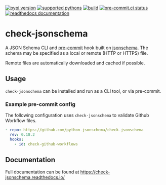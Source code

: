 [![pypi version](https://img.shields.io/pypi/v/check-jsonschema.svg)](https://pypi.org/project/check-jsonschema/)
[![supported pythons](https://img.shields.io/pypi/pyversions/check-jsonschema.svg)](https://pypi.org/project/check-jsonschema/)
[![build](https://github.com/python-jsonschema/check-jsonschema/actions/workflows/build.yaml/badge.svg)](https://github.com/python-jsonschema/check-jsonschema/actions/workflows/build.yaml)
[![pre-commit.ci status](https://results.pre-commit.ci/badge/github/python-jsonschema/check-jsonschema/main.svg)](https://results.pre-commit.ci/latest/github/python-jsonschema/check-jsonschema/main)
[![readthedocs documentation](https://readthedocs.org/projects/check-jsonschema/badge/?version=stable&style=flat)](https://check-jsonschema.readthedocs.io/en/stable)


# check-jsonschema

A JSON Schema CLI and [pre-commit](https://pre-commit.com/) hook built on [jsonschema](https://github.com/python-jsonschema/jsonschema/).
The schema may be specified as a local or remote (HTTP or HTTPS) file.

Remote files are automatically downloaded and cached if possible.

## Usage

`check-jsonschema` can be installed and run as a CLI tool, or via pre-commit.

### Example pre-commit config

The following configuration uses `check-jsonschema` to validate Github Workflow
files.

```yaml
- repo: https://github.com/python-jsonschema/check-jsonschema
  rev: 0.18.2
  hooks:
    - id: check-github-workflows
```

## Documentation

Full documentation can be found at https://check-jsonschema.readthedocs.io/
